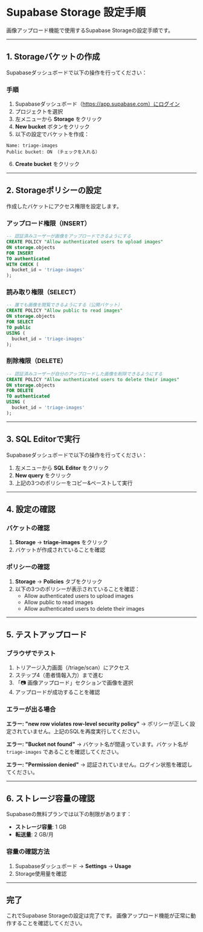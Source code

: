# Supabase Storage 設定手順

画像アップロード機能で使用するSupabase Storageの設定手順です。

---

## 1. Storageバケットの作成

Supabaseダッシュボードで以下の操作を行ってください：

### 手順

1. Supabaseダッシュボード（https://app.supabase.com）にログイン
2. プロジェクトを選択
3. 左メニューから **Storage** をクリック
4. **New bucket** ボタンをクリック
5. 以下の設定でバケットを作成：

```
Name: triage-images
Public bucket: ON （チェックを入れる）
```

6. **Create bucket** をクリック

---

## 2. Storageポリシーの設定

作成したバケットにアクセス権限を設定します。

### アップロード権限（INSERT）

```sql
-- 認証済みユーザーが画像をアップロードできるようにする
CREATE POLICY "Allow authenticated users to upload images"
ON storage.objects
FOR INSERT
TO authenticated
WITH CHECK (
  bucket_id = 'triage-images'
);
```

### 読み取り権限（SELECT）

```sql
-- 誰でも画像を閲覧できるようにする（公開バケット）
CREATE POLICY "Allow public to read images"
ON storage.objects
FOR SELECT
TO public
USING (
  bucket_id = 'triage-images'
);
```

### 削除権限（DELETE）

```sql
-- 認証済みユーザーが自分のアップロードした画像を削除できるようにする
CREATE POLICY "Allow authenticated users to delete their images"
ON storage.objects
FOR DELETE
TO authenticated
USING (
  bucket_id = 'triage-images'
);
```

---

## 3. SQL Editorで実行

Supabaseダッシュボードで以下の操作を行ってください：

1. 左メニューから **SQL Editor** をクリック
2. **New query** をクリック
3. 上記の3つのポリシーをコピー&ペーストして実行

---

## 4. 設定の確認

### バケットの確認

1. **Storage** → **triage-images** をクリック
2. バケットが作成されていることを確認

### ポリシーの確認

1. **Storage** → **Policies** タブをクリック
2. 以下の3つのポリシーが表示されていることを確認：
   - Allow authenticated users to upload images
   - Allow public to read images
   - Allow authenticated users to delete their images

---

## 5. テストアップロード

### ブラウザでテスト

1. トリアージ入力画面（/triage/scan）にアクセス
2. ステップ4（患者情報入力）まで進む
3. 「📷 画像アップロード」セクションで画像を選択
4. アップロードが成功することを確認

### エラーが出る場合

**エラー: "new row violates row-level security policy"**
→ ポリシーが正しく設定されていません。上記のSQLを再度実行してください。

**エラー: "Bucket not found"**
→ バケット名が間違っています。バケット名が `triage-images` であることを確認してください。

**エラー: "Permission denied"**
→ 認証されていません。ログイン状態を確認してください。

---

## 6. ストレージ容量の確認

Supabaseの無料プランでは以下の制限があります：

- **ストレージ容量**: 1 GB
- **転送量**: 2 GB/月

### 容量の確認方法

1. Supabaseダッシュボード → **Settings** → **Usage**
2. Storage使用量を確認

---

## 完了

これでSupabase Storageの設定は完了です。
画像アップロード機能が正常に動作することを確認してください。
